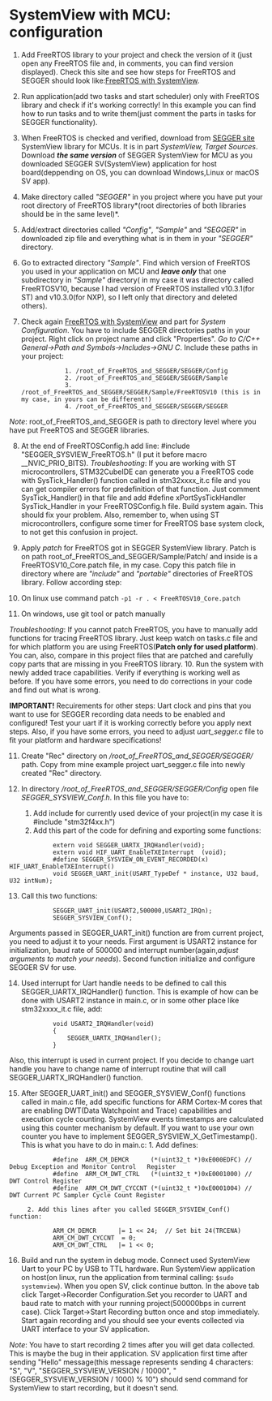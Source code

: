 	
# SystemView with MCU: configuration
			
1. Add FreeRTOS library to your project and check the version of it (just open any FreeRTOS file and, in comments, you can find version displayed). 
Check this site and see how steps for FreeRTOS and SEGGER should look like:[FreeRTOS with SystemView](https://wiki.segger.com/FreeRTOS_with_SystemView#System_Configuration).
2. Run application(add two tasks and start scheduler) only with FreeRTOS library and check if it's working correctly! In this example you can find how to run tasks and to write them(just comment the parts in tasks for SEGGER functionality).
3. When FreeRTOS is checked and verified, download from [SEGGER site](https://www.segger.com/downloads/systemview/) SystemView library for MCUs. It is in part *SystemView, Target Sources*. Download ***the same version*** of SEGGER SystemView for MCU as you downloaded SEGGER SV(SystemView) application for host board(deppending on OS, you can download Windows,Linux or macOS  SV app).
4. Make directory called *"SEGGER"* in you project where you have put your root directory of FreeRTOS library*(root directories of both libraries should be in the same level)*.
5. Add/extract directories called *"Config"*, *"Sample"* and *"SEGGER"* in downloaded zip file and everything what is in them in your *"SEGGER"* directory.
6. Go to extracted directory *"Sample"*. Find which version of FreeRTOS you used in your application on MCU and ***leave only*** that one subdirectory in *"Sample"* directory( in my case it was directory called FreeRTOSV10, because I had version of FreeRTOS installed v10.3.1(for ST) and v10.3.0(for NXP), so I left only that directory and deleted others).
7. Check again [FreeRTOS with SystemView](https://wiki.segger.com/FreeRTOS_with_SystemView#System_Configuration) and part for *System Configuration*. You have to include SEGGER directories paths in your project. Right click on project name and click "Properties". *Go to C/C++ General->Path and Symbols->Includes->GNU C*. Include these paths in your project:

				   1. /root_of_FreeRTOS_and_SEGGER/SEGGER/Config
				   2. /root_of_FreeRTOS_and_SEGGER/SEGGER/Sample
				   3. /root_of_FreeRTOS_and_SEGGER/SEGGER/Sample/FreeRTOSV10 (this is in my case, in yours can be different!)
				   4. /root_of_FreeRTOS_and_SEGGER/SEGGER/SEGGER
			   
*Note*: root_of_FreeRTOS_and_SEGGER is path to directory level where you have put FreeRTOS and SEGGER libraries.

8. At the end of FreeRTOSConfig.h add line: #include "SEGGER_SYSVIEW_FreeRTOS.h" (I put it  before macro __NVIC_PRIO_BITS).
 *Troubleshooting*: If you are working with ST microcontrollers, STM32CubeIDE can generate you a FreeRTOS code with SysTick_Handler() function called in stm32xxxx_it.c file and you can get compiler errors for predefinition of that function. Just comment SysTick_Handler() in that file and add #define xPortSysTickHandler SysTick_Handler in your FreeRTOSConfig.h file. Build system again. This should fix your problem. Also, remember to, when using ST microcontrollers, configure some timer for FreeRTOS base system clock, to not get this confusion in project.
9. Apply *patch* for FreeRTOS got in SEGGER SystemView library. Patch is on path root_of_FreeRTOS_and_SEGGER/Sample/Patch/ and inside is a FreeRTOSV10_Core.patch file, in my case. Copy this patch file in directory where are *"include"* and  *"portable"* directories of FreeRTOS library. Follow according step:

1. On linux use command patch ```-p1 -r . < FreeRTOSV10_Core.patch``` 
2. On windows, use git tool or patch manually	
		 
*Troubleshooting*: If you cannot patch FreeRTOS, you have to manually add functions for tracing FreeRTOS library. Just keep watch on tasks.c file and for which platform you are using FreeRTOS(**Patch only for used platform**). You can, also, compare in this project files that are patched and carefully copy parts that are missing in you FreeRTOS library.
10. Run the system with newly added trace capabilities. Verify if everything is working well as before. If you have some errors, you need to do corrections in your code and find out what is wrong.
 
**IMPORTANT!** Recuirements for other steps: Uart clock and pins that you want to use for SEGGER recording data needs to be enabled and configured! Test your uart if it is working correctly before you apply next steps. Also, if you have some errors, you need to adjust *uart_segger.c* file to fit your platform and hardware specifications!
  		   
11. Create "Rec" directory on */root_of_FreeRTOS_and_SEGGER/SEGGER/* path. Copy from mine example project uart_segger.c file into newly created "Rec" directory.

12. In directory */root_of_FreeRTOS_and_SEGGER/SEGGER/Config* open file *SEGGER_SYSVIEW_Conf.h*. In this file you have to:
      
      1. Add include for currently used device of your project(in my case it is #include "stm32f4xx.h")
      2. Add this part of the code for defining and exporting some functions:
```
			extern void SEGGER_UARTX_IRQHandler(void);
			extern void HIF_UART_EnableTXEInterrupt  (void);
			#define SEGGER_SYSVIEW_ON_EVENT_RECORDED(x)  HIF_UART_EnableTXEInterrupt()
			void SEGGER_UART_init(USART_TypeDef * instance, U32 baud, U32 intNum);
```

13. Call this two functions:
```
	  		SEGGER_UART_init(USART2,500000,USART2_IRQn);
	  		SEGGER_SYSVIEW_Conf();
```
Arguments passed in SEGGER_UART_init() function are from current project, you need to adjust it to your needs.
First argument is USART2 instance for initialization, baud rate of 500000 and interrupt number(again,*adjust arguments to match your needs*). 
Second function initialize and configure SEGGER SV for use. 

14. Used interrupt for Uart handle needs to be defined to call this SEGGER_UARTX_IRQHandler() function. This is example of how can be done with USART2 instance in main.c, or in some other place like stm32xxxx_it.c file, add:
```
			void USART2_IRQHandler(void)
			{
				SEGGER_UARTX_IRQHandler();
			}
```
Also, this interrupt is used in current project. If you decide to change uart handle you have to change name of interrupt routine that will call SEGGER_UARTX_IRQHandler() function.

15. After SEGGER_UART_init() and SEGGER_SYSVIEW_Conf() functions called in main.c file, add specific functions for ARM Cortex-M cores that are enabling DWT(Data Watchpoint and Trace) capabilities and execution cycle counting. SystemView events timestamps are calculated using this counter mechanism by default. If you want to use your own counter you have to implement SEGGER_SYSVIEW_X_GetTimestamp(). This is what you have to do in main.c:
         1. Add defines:
```
			#define  ARM_CM_DEMCR      (*(uint32_t *)0xE000EDFC) // Debug Exception and Monitor Control   Register
			#define  ARM_CM_DWT_CTRL   (*(uint32_t *)0xE0001000) // DWT Control Register
			#define  ARM_CM_DWT_CYCCNT (*(uint32_t *)0xE0001004) // DWT Current PC Sampler Cycle Count Register
```
         2. Add this lines after you called SEGGER_SYSVIEW_Conf() function:
```
		  	ARM_CM_DEMCR      |= 1 << 24;  // Set bit 24(TRCENA)
  			ARM_CM_DWT_CYCCNT  = 0;
  			ARM_CM_DWT_CTRL   |= 1 << 0; 
```

16. Build and run the system in debug mode. Connect used SystemView Uart to your PC by USB to TTL hardware. Run SystemView application on host(on linux, run the application from terminal calling: ```$sudo systemview```). When you open SV, click continue button. In the above tab click Target->Recorder Configuration.Set you recorder to UART and baud rate to match with your running project(500000bps in current case). Click Target->Start Recording button once and stop immediately. Start again recording and you should see your events collected via UART interface to your SV application. 
 
*Note*: You have to start  recording 2 times after you will get data collected. This is maybe the bug in their application. SV application first time after sending "Hello" message(this message represents sending 4 characters: "S", "V", "SEGGER_SYSVIEW_VERSION / 10000",  "(SEGGER_SYSVIEW_VERSION / 1000) % 10") should send command for SystemView to start recording, but it doesn't send.	
